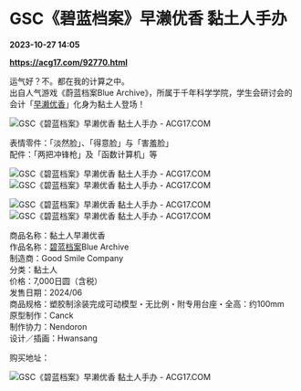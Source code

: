 # GSC《碧蓝档案》早濑优香 黏土人手办

**2023-10-27 14:05**

**https://acg17.com/92770.html**

运气好？不。都在我的计算之中。  
出自人气游戏《蔚蓝档案Blue Archive》，所属于千年科学学院，学生会研讨会的会计「[早濑优香](https://acg17.com/tag/hayase-yuka "查看所有文章关于 早濑优香")」化身为黏土人登场！

![GSC《碧蓝档案》早濑优香 黏土人手办 - ACG17.COM](https://fc.sinaimg.cn/mw1024/006yt1Omgy1hja4yelaxbj30h80m8n0f.jpg "GSC《碧蓝档案》早濑优香 黏土人手办 模玩萌物  | ACG17")

表情零件：「淡然脸」、「得意脸」与「害羞脸」  
配件：「两把冲锋枪」及「函数计算机」等

![GSC《碧蓝档案》早濑优香 黏土人手办 - ACG17.COM](https://fc.sinaimg.cn/mw1024/006yt1Omgy1hja4yit9cfj30h80m80vj.jpg "GSC《碧蓝档案》早濑优香 黏土人手办 模玩萌物  | ACG17")![GSC《碧蓝档案》早濑优香 黏土人手办 - ACG17.COM](https://fc.sinaimg.cn/mw1024/006yt1Omgy1hja4ynbjtnj30h80m8776.jpg "GSC《碧蓝档案》早濑优香 黏土人手办 模玩萌物  | ACG17")

![GSC《碧蓝档案》早濑优香 黏土人手办 - ACG17.COM](https://fc.sinaimg.cn/mw1024/006yt1Omgy1hja4yq1qc8j30h80m8q5p.jpg "GSC《碧蓝档案》早濑优香 黏土人手办 模玩萌物  | ACG17")![GSC《碧蓝档案》早濑优香 黏土人手办 - ACG17.COM](https://fc.sinaimg.cn/mw1024/006yt1Omgy1hja4yt2p4aj30h80m8diq.jpg "GSC《碧蓝档案》早濑优香 黏土人手办 模玩萌物  | ACG17")

商品名称：黏土人早濑优香  
作品名称：[碧蓝档案](https://acg17.com/tag/%e7%a2%a7%e8%93%9d%e6%a1%a3%e6%a1%88 "查看所有文章关于 碧蓝档案")Blue Archive  
制造商：Good Smile Company  
分类：黏土人  
价格：7,000日圆（含税）  
发售日期：2024/06  
商品规格：塑胶制涂装完成可动模型・无比例・附专用台座・全高：约100mm  
原型制作：Canck  
制作协力：Nendoron  
设计／插画：Hwansang

购买地址：

![GSC《碧蓝档案》早濑优香 黏土人手办 - ACG17.COM](https://gqrcode.alicdn.com/img?type=hv&text=https%3A%2F%2Fs.click.taobao.com%2FpOIMA7u%3Faf%3D3%26union_lens%3DlensId%253APUB%25401698412985%2540210772e7_0b66_18b714d7bc6_4728%254001%2540eyJmbG9vcklkIjo4MDY3NCwiic3BtQiiI6Il9wb3J0YWxfdjJfcGFnZXNfcHJvbW9fZ29vZHNfaW5kZXhfaHRtIn0ie&h=300&w=300 "GSC《碧蓝档案》早濑优香 黏土人手办 模玩萌物  | ACG17")